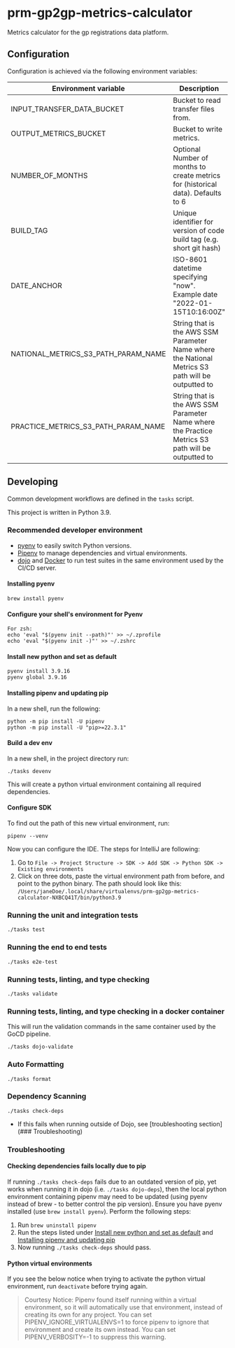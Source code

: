 # prm-gp2gp-metrics-calculator

Metrics calculator for the gp registrations data platform.

## Configuration

Configuration is achieved via the following environment variables:

| Environment variable                     | Description                                                                                       |
|------------------------------------------|---------------------------------------------------------------------------------------------------|
| INPUT_TRANSFER_DATA_BUCKET               | Bucket to read transfer files from.                                                               |
| OUTPUT_METRICS_BUCKET                    | Bucket to write metrics.                                                                          |
| NUMBER_OF_MONTHS                         | Optional Number of months to create metrics for (historical data). Defaults to 6                  |
| BUILD_TAG                                | Unique identifier for version of code build tag (e.g. short git hash)                             |
| DATE_ANCHOR                              | ISO-8601 datetime specifying "now". Example date "2022-01-15T10:16:00Z"                           |
| NATIONAL_METRICS_S3_PATH_PARAM_NAME      | String that is the AWS SSM Parameter Name where the National Metrics S3 path will be outputted to |
| PRACTICE_METRICS_S3_PATH_PARAM_NAME      | String that is the AWS SSM Parameter Name where the Practice Metrics S3 path will be outputted to |

## Developing

Common development workflows are defined in the `tasks` script.

This project is written in Python 3.9.

### Recommended developer environment

- [pyenv](https://github.com/pyenv/pyenv) to easily switch Python versions.
- [Pipenv](https://pypi.org/project/pipenv/) to manage dependencies and virtual environments.
- [dojo](https://github.com/kudulab/dojo) and [Docker](https://www.docker.com/get-started)
  to run test suites in the same environment used by the CI/CD server.

#### Installing pyenv
```
brew install pyenv
```

#### Configure your shell's environment for Pyenv

```
For zsh:
echo 'eval "$(pyenv init --path)"' >> ~/.zprofile
echo 'eval "$(pyenv init -)"' >> ~/.zshrc
```

#### Install new python and set as default

```
pyenv install 3.9.16
pyenv global 3.9.16
```

#### Installing pipenv and updating pip

In a new shell, run the following:
```
python -m pip install -U pipenv
python -m pip install -U "pip>=22.3.1"
```

#### Build a dev env

In a new shell, in the project directory run:

```
./tasks devenv
```

This will create a python virtual environment containing all required dependencies.

#### Configure SDK

To find out the path of this new virtual environment, run:

```
pipenv --venv
```

Now you can configure the IDE. The steps for IntelliJ are following:
1. Go to `File -> Project Structure -> SDK -> Add SDK -> Python SDK -> Existing environments`
2. Click on three dots, paste the virtual environment path from before, and point to the python binary.
   The path should look like this: `/Users/janeDoe/.local/share/virtualenvs/prm-gp2gp-metrics-calculator-NXBCQ41T/bin/python3.9`


### Running the unit and integration tests

`./tasks test`

### Running the end to end tests

`./tasks e2e-test`

### Running tests, linting, and type checking

`./tasks validate`

### Running tests, linting, and type checking in a docker container

This will run the validation commands in the same container used by the GoCD pipeline.

`./tasks dojo-validate`

### Auto Formatting

`./tasks format`

### Dependency Scanning

`./tasks check-deps`

- If this fails when running outside of Dojo, see [troubleshooting section](### Troubleshooting)

### Troubleshooting

#### Checking dependencies fails locally due to pip

If running `./tasks check-deps` fails due to an outdated version of pip, yet works when running it in dojo (i.e. `./tasks dojo-deps`), then the local python environment containing pipenv may need to be updated (using pyenv instead of brew - to better control the pip version).
Ensure you have pyenv installed (use `brew install pyenv`).
Perform the following steps:

1. Run `brew uninstall pipenv`
2. Run the steps listed under [Install new python and set as default](#install-new-python-and-set-as-default) and [Installing pipenv and updating pip](#installing-pipenv-and-updating-pip)
3. Now running `./tasks check-deps` should pass.

#### Python virtual environments

If you see the below notice when trying to activate the python virtual environment, run `deactivate` before trying again.

> Courtesy Notice: Pipenv found itself running within a virtual environment, so it will automatically use that environment, instead of creating its own for any project. You can set PIPENV_IGNORE_VIRTUALENVS=1 to force pipenv to ignore that environment and create its own instead. You can set PIPENV_VERBOSITY=-1 to suppress this warning.
